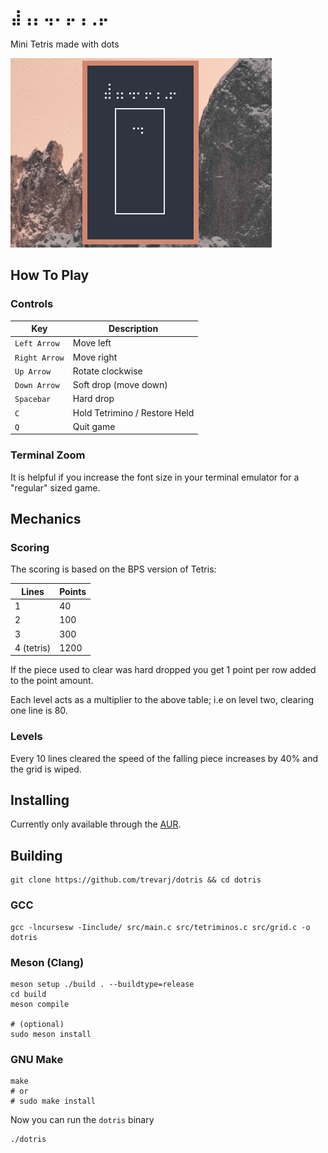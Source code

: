 # `⣼⢠⡄⢤⠄⡤⢠⢀⡤`

Mini Tetris made with dots

![gameplay](./dotris.gif)

## How To Play

### Controls

Key           | Description
---           | ---
`Left Arrow`  | Move left
`Right Arrow` | Move right
`Up Arrow`    | Rotate clockwise
`Down Arrow`  | Soft drop (move down)
`Spacebar`    | Hard drop
`C`           | Hold Tetrimino / Restore Held
`Q`           | Quit game

### Terminal Zoom

It is helpful if you increase the font size in your terminal emulator for a "regular"
sized game.

## Mechanics

### Scoring

The scoring is based on the BPS version of Tetris:

Lines      | Points
---        | ---
1          | 40
2          | 100
3          | 300
4 (tetris) | 1200

If the piece used to clear was hard dropped you get 1 point per row added to the point amount.

Each level acts as a multiplier to the above table; i.e on level two, clearing one line is 80.

### Levels

Every 10 lines cleared the speed of the falling piece increases by 40% and the grid is wiped.

## Installing

Currently only available through the [AUR](https://aur.archlinux.org/packages/dotris).

## Building

```
git clone https://github.com/trevarj/dotris && cd dotris
```

### GCC
```
gcc -lncursesw -Iinclude/ src/main.c src/tetriminos.c src/grid.c -o dotris
```

### Meson (Clang)
```
meson setup ./build . --buildtype=release
cd build
meson compile

# (optional)
sudo meson install
```

### GNU Make
```
make
# or
# sudo make install
```

Now you can run the `dotris` binary

```
./dotris
```

